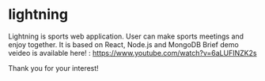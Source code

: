 # lightning

Lightning is sports web application. User can make sports meetings and enjoy together.
It is based on React, Node.js and MongoDB
Brief demo veideo is available here! : https://www.youtube.com/watch?v=6aLUFINZK2s

Thank you for your interest!
